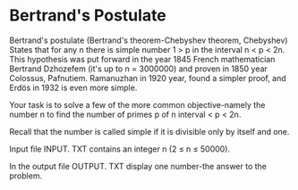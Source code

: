 # Bertrand's Postulate

Bertrand's postulate (Bertrand's theorem-Chebyshev theorem, Chebyshev) States that for any n there is simple number 1 > p in the interval n < p < 2n. This hypothesis was put forward in the year 1845 French mathematician Bertrand Dzhozefem (it's up to n = 3000000) and proven in 1850 year Colossus, Pafnutiem. Ramanuzhan in 1920 year, found a simpler proof, and Erdös in 1932 is even more simple.

Your task is to solve a few of the more common objective-namely the number n to find the number of primes p of n interval < p < 2n.

Recall that the number is called simple if it is divisible only by itself and one.

Input file INPUT. TXT contains an integer n (2 ≤ n ≤ 50000).

In the output file OUTPUT. TXT display one number-the answer to the problem.
